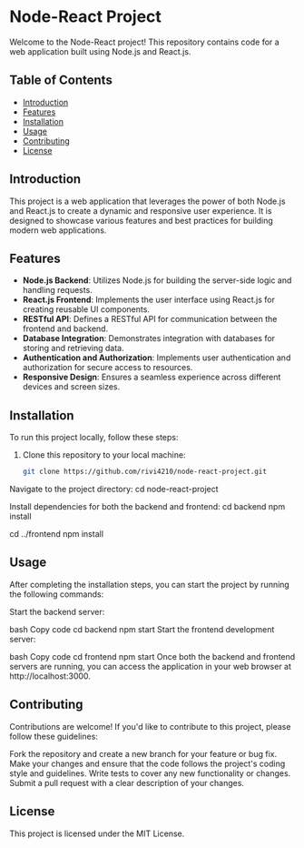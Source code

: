 # Node-React Project

Welcome to the Node-React project! This repository contains code for a web application built using Node.js and React.js.

## Table of Contents

- [Introduction](#introduction)
- [Features](#features)
- [Installation](#installation)
- [Usage](#usage)
- [Contributing](#contributing)
- [License](#license)

## Introduction

This project is a web application that leverages the power of both Node.js and React.js to create a dynamic and responsive user experience. It is designed to showcase various features and best practices for building modern web applications.

## Features

- **Node.js Backend**: Utilizes Node.js for building the server-side logic and handling requests.
- **React.js Frontend**: Implements the user interface using React.js for creating reusable UI components.
- **RESTful API**: Defines a RESTful API for communication between the frontend and backend.
- **Database Integration**: Demonstrates integration with databases for storing and retrieving data.
- **Authentication and Authorization**: Implements user authentication and authorization for secure access to resources.
- **Responsive Design**: Ensures a seamless experience across different devices and screen sizes.

## Installation

To run this project locally, follow these steps:

1. Clone this repository to your local machine:

   ```bash
   git clone https://github.com/rivi4210/node-react-project.git
   
Navigate to the project directory:
cd node-react-project

Install dependencies for both the backend and frontend:
cd backend
npm install

cd ../frontend
npm install

## Usage
After completing the installation steps, you can start the project by running the following commands:

Start the backend server:

bash
Copy code
cd backend
npm start
Start the frontend development server:

bash
Copy code
cd frontend
npm start
Once both the backend and frontend servers are running, you can access the application in your web browser at http://localhost:3000.

## Contributing
Contributions are welcome! If you'd like to contribute to this project, please follow these guidelines:

Fork the repository and create a new branch for your feature or bug fix.
Make your changes and ensure that the code follows the project's coding style and guidelines.
Write tests to cover any new functionality or changes.
Submit a pull request with a clear description of your changes.

## License
This project is licensed under the MIT License.
